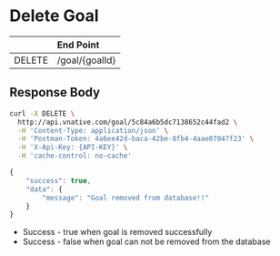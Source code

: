 # Delete Goal

|  | **End Point** |
| :--- | :--- |
| DELETE | /goal/{goalId} |

## Response Body

```bash
curl -X DELETE \
  http://api.vnative.com/goal/5c84a6b5dc7138652c44fad2 \
  -H 'Content-Type: application/json' \
  -H 'Postman-Token: 4a6ee42d-baca-42be-8fb4-4aae07047f23' \
  -H 'X-Api-Key: {API-KEY}' \
  -H 'cache-control: no-cache'
```

```javascript
{
    "success": true,
    "data": {
        "message": "Goal removed from database!!"
    }
}
```

* Success - true when goal is removed successfully
* Success - false when goal can not be removed from the database

